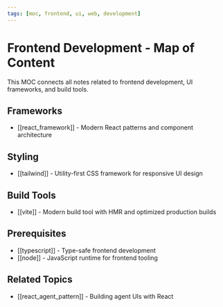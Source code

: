 ```yaml
---
tags: [moc, frontend, ui, web, development]
---
```


# Frontend Development - Map of Content

This MOC connects all notes related to frontend development, UI frameworks, and build tools.

## Frameworks

- [[react_framework]] - Modern React patterns and component architecture

## Styling

- [[tailwind]] - Utility-first CSS framework for responsive UI design

## Build Tools

- [[vite]] - Modern build tool with HMR and optimized production builds

## Prerequisites

- [[typescript]] - Type-safe frontend development
- [[node]] - JavaScript runtime for frontend tooling

## Related Topics

- [[react_agent_pattern]] - Building agent UIs with React
